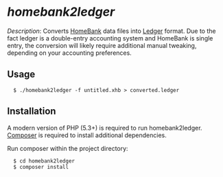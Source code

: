 # _homebank2ledger_

_Description_: Converts [HomeBank][homebank] data files into [Ledger][ledger-cli] format. Due to the fact ledger is a double-entry accounting system and HomeBank is single entry, the conversion will likely require additional manual tweaking, depending on your accounting preferences.

[homebank]: http://homebank.free.fr/
[ledger-cli]: http://ledger-cli.org/

## Usage

```
  $ ./homebank2ledger -f untitled.xhb > converted.ledger
```

## Installation

A modern version of PHP (5.3+) is required to run homebank2ledger. [Composer][composer] is required to install additional dependencies.

Run composer within the project directory:

```
  $ cd homebank2ledger
  $ composer install
```

[composer]: http://getcomposer.org/
